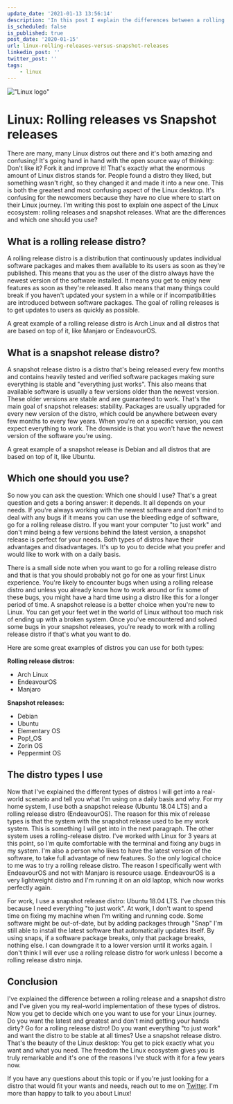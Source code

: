 ```yaml
---
update_date: '2021-01-13 13:56:14'
description: 'In this post I explain the differences between a rolling release and a snapshot release distro. This post is aimed at people that are just starting out with Linux of want to explore and make the switch to Linux.'
is_scheduled: false
is_published: true
post_date: '2020-01-15'
url: linux-rolling-releases-versus-snapshot-releases
linkedin_post: ''
twitter_post: ''
tags:
    - linux
---
```

!["Linux logo"](/images/articles/linux-logo.jpg)
# Linux: Rolling releases vs Snapshot releases
There are many, many Linux distros out there and it's both amazing and confusing! It's going hand in hand with the open source way of thinking: Don't like it? Fork it and improve it! That's exactly what the enormous amount of Linux distros stands for. People found a distro they liked, but something wasn't right, so they changed it and made it into a new one. This is both the greatest and most confusing aspect of the Linux desktop. It's confusing for the newcomers because they have no clue where to start on their Linux journey. I'm writing this post to explain one aspect of the Linux ecosystem: rolling releases and snapshot releases. What are the differences and which one should you use?

## What is a rolling release distro?
A rolling release distro is a distribution that continuously updates individual software packages and makes them available to its users as soon as they're published. This means that you as the user of the distro always have the newest version of the software installed. It means you get to enjoy new features as soon as they're released. It also means that many things could break if you haven't updated your system in a while or if incompatibilities are introduced between software packages. The goal of rolling releases is to get updates to users as quickly as possible.

A great example of a rolling release distro is Arch Linux and all distros that are based on top of it, like Manjaro or EndeavourOS.

## What is a snapshot release distro?
A snapshot release distro is a distro that's being released every few months and contains heavily tested and verified software packages making sure everything is stable and "everything just works". This also means that available software is usually a few versions older than the newest version. These older versions are stable and are guaranteed to work. That's the main goal of snapshot releases: stability. Packages are usually upgraded for every new version of the distro, which could be anywhere between every few months to every few years. When you're on a specific version, you can expect everything to work. The downside is that you won't have the newest version of the software you're using.

A great example of a snapshot release is Debian and all distros that are based on top of it, like Ubuntu.

## Which one should you use?
So now you can ask the question: Which one should I use? That's a great question and gets a boring answer: it depends. It all depends on your needs. If you're always working with the newest software and don't mind to deal with any bugs if it means you can use the bleeding edge of software, go for a rolling release distro. If you want your computer "to just work" and don't mind being a few versions behind the latest version, a snapshot release is perfect for your needs. Both types of distros have their advantages and disadvantages. It's up to you to decide what you prefer and would like to work with on a daily basis. 

There is a small side note when you want to go for a rolling release distro and that is that you should probably not go for one as your first Linux experience. You're likely to encounter bugs when using a rolling release distro and unless you already know how to work around or fix some of these bugs, you might have a hard time using a distro like this for a longer period of time. A snapshot release is a better choice when you're new to Linux. You can get your feet wet in the world of Linux without too much risk of ending up with a broken system. Once you've encountered and solved some bugs in your snapshot releases, you're ready to work with a rolling release distro if that's what you want to do.

Here are some great examples of distros you can use for both types:

**Rolling release distros:**
- Arch Linux
- EndeavourOS
- Manjaro

**Snapshot releases:**
- Debian
- Ubuntu
- Elementary OS
- Pop!_OS
- Zorin OS
- Peppermint OS

## The distro types I use
Now that I've explained the different types of distros I will get into a real-world scenario and tell you what I'm using on a daily basis and why. For my home system, I use both a snapshot release (Ubuntu 18.04 LTS) and a rolling release distro (EndeavourOS). The reason for this mix of release types is that the system with the snapshot release used to be my work system. This is something I will get into in the next paragraph. The other system uses a rolling-release distro. I've worked with Linux for 3 years at this point, so I'm quite comfortable with the terminal and fixing any bugs in my system. I'm also a person who likes to have the latest version of the software, to take full advantage of new features. So the only logical choice to me was to try a rolling release distro. The reason I specifically went with EndeavourOS and not with Manjaro is resource usage. EndeavourOS is a very lightweight distro and I'm running it on an old laptop, which now works perfectly again.

For work, I use a snapshot release distro: Ubuntu 18.04 LTS. I've chosen this because I need everything "to just work". At work, I don't want to spend time on fixing my machine when I'm writing and running code. Some software might be out-of-date, but by adding packages through "Snap" I'm still able to install the latest software that automatically updates itself. By using snaps, if a software package breaks, only that package breaks, nothing else. I can downgrade it to a lower version until it works again. I don't think I will ever use a rolling release distro for work unless I become a rolling release distro ninja. 

## Conclusion
I've explained the difference between a rolling release and a snapshot distro and I've given you my real-world implementation of these types of distros. Now you get to decide which one you want to use for your Linux journey. Do you want the latest and greatest and don't mind getting your hands dirty? Go for a rolling release distro! Do you want everything "to just work" and want the distro to be stable at all times? Use a snapshot release distro. That's the beauty of the Linux desktop: You get to pick exactly what you want and what you need. The freedom the Linux ecosystem gives you is truly remarkable and it's one of the reasons I've stuck with it for a few years now.

If you have any questions about this topic or if you're just looking for a distro that would fit your wants and needs, reach out to me on [Twitter](https://twitter.com/RJElsinga). I'm more than happy to talk to you about Linux!